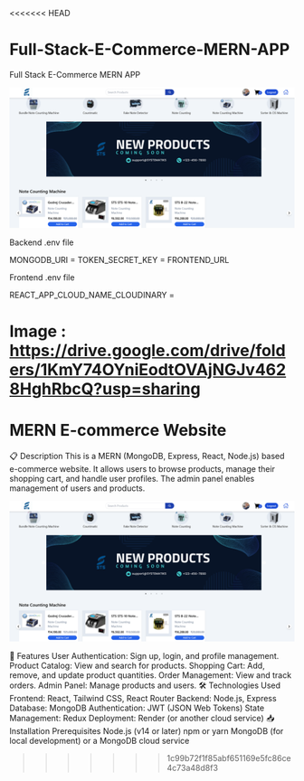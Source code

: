 <<<<<<< HEAD
# Full-Stack-E-Commerce-MERN-APP
Full Stack E-Commerce MERN APP

![Alt text](Full%20Stack%20E-Commerce%20MERN%20App.png?raw=true "Title")

Backend .env file 

MONGODB_URI = 
TOKEN_SECRET_KEY = 
FRONTEND_URL

Frontend .env file

REACT_APP_CLOUD_NAME_CLOUDINARY = 

Image : https://drive.google.com/drive/folders/1KmY74OYniEodtOVAjNGJv4628HghRbcQ?usp=sharing
=======
# MERN E-commerce Website
📋 Description
This is a MERN (MongoDB, Express, React, Node.js) based e-commerce website. It allows users to browse products, manage their shopping cart, and handle user profiles. The admin panel enables management of users and products.

![Alt text](Full%20Stack%20E-Commerce%20MERN%20App.png?raw=true "Title")

🚀 Features
User Authentication: Sign up, login, and profile management.
Product Catalog: View and search for products.
Shopping Cart: Add, remove, and update product quantities.
Order Management: View and track orders.
Admin Panel: Manage products and users.
🛠 Technologies Used
Frontend: React, Tailwind CSS, React Router
Backend: Node.js, Express
Database: MongoDB
Authentication: JWT (JSON Web Tokens)
State Management: Redux
Deployment: Render (or another cloud service)
📥 Installation
Prerequisites
Node.js (v14 or later)
npm or yarn
MongoDB (for local development) or a MongoDB cloud service
>>>>>>> 1c99b72f1f85abf651169e5fc86ce4c73a48d8f3
